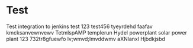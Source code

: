 # Test
Test integration to jenkins
test 123
test456
tyeyrdehd
faafav
kmcksanvewnvewv
TetmlspAMP
templerun
Hydel 
powerplant
solar power plant 123
732tr8gfuewfo
lv;wmvd;lmvddwmv
aXNlanxl
Hjbdkjsbd
